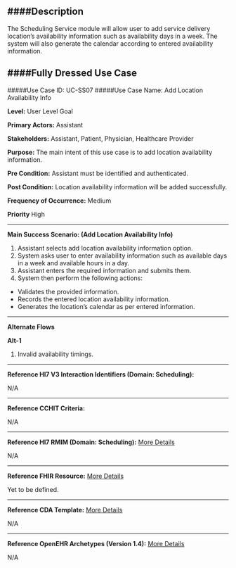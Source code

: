 ####Description
--------------
The Scheduling Service module will allow user to add service delivery location’s availability information such as availability days in a week. The system will also generate the calendar according to entered availability information.

####Fully Dressed Use Case
--------------------------

#####Use Case ID: UC-SS07
#####Use Case Name: Add Location Availability Info

**Level:**                     User Level Goal

**Primary Actors:**            Assistant

**Stakeholders:**              Assistant, Patient, Physician, Healthcare Provider

**Purpose:**                   The main intent of this use case is to add location availability information.

**Pre Condition:**             Assistant must be identified and authenticated.

**Post Condition:**            Location availability information will be added successfully.

**Frequency of Occurrence:**   Medium

**Priority**                   High
__________________________________________________________
**Main Success Scenario: (Add Location Availability Info)**

1. Assistant selects add location availability information option.
2. System asks user to enter availability information such as available days in a week and available hours in a day.
3. Assistant enters the required information and submits them.
4. System then perform the following actions:
  * Validates the provided information.
  * Records the entered location availability information.
  * Generates the location’s calendar as per entered information.

_______________________________________________________________________________
**Alternate Flows** 

**Alt-1**

1. Invalid availability timings.

________________________________________________________________________
**Reference Hl7 V3 Interaction Identifiers (Domain: Scheduling):**

N/A
_______________________________________________________________
**Reference CCHIT Criteria:**

N/A
_______________________________________________________________
**Reference Hl7 RMIM (Domain: Scheduling):** [More Details](http://www.hl7.org/implement/standards/product_brief.cfm?product_id=306)

N/A
_______________________________________________________________
**Reference FHIR Resource:** [More Details](http://www.hl7.org/implement/standards/fhir/resourcelist.html)

Yet to be defined.
_______________________________________________________________
**Reference CDA Template:** [More Details](http://www.hl7.org/Special/committees/structure/index.cfm)

N/A
_______________________________________________________________
**Reference OpenEHR Archetypes (Version 1.4):** [More Details](http://www.openehr.org/ckm/)

N/A

